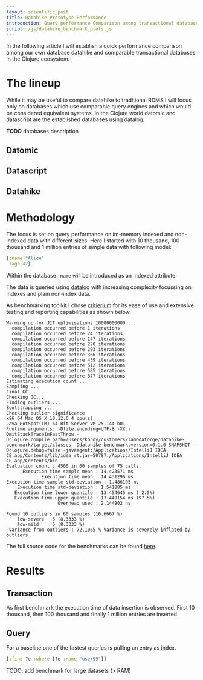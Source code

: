 ```yaml
---
layout: scientific_post
title: Datahike Prototype Performance
introduction: Query performance Comparison among transactional databases in Clojure
script: /js/datahike_benchmark_plots.js
---
```


In the following article I will establish a quick performance comparison among our own database datahike and comparable transactional databases in the Clojure ecosystem.

#  The lineup
While it may be useful to compare datahike to traditional RDMS I will focus only on databases which use comparable query engines and which would be considered equivalent systems. In the Clojure world datomic and datascript are the established databases using datalog.
<!-- overall reason why both are special-->

**TODO** databases description
## Datomic


## Datascript

## Datahike


# Methodology
The focus is set on query performance on im-memory indexed and non-indexed data with different sizes. Here I started with 10 thousand, 100 thousand and 1 million entries of simple data with following model:

```clojure
{:name "Alice"
 :age 42}
``` 
Within the database `:name` will be introduced as an indexed attribute.

The data is queried using [datalog](https://en.wikipedia.org/wiki/Datalog) with increasing complexity focussing on indexes and plain non-index data. 

As benchmarking toolkit I chose [critierium](https://github.com/hugoduncan/criterium) for its ease of use and extensive testing and reporting capabilities as shown below.

```Shell
Warming up for JIT optimisations 10000000000 ...
  compilation occurred before 1 iterations
  compilation occurred before 74 iterations
  compilation occurred before 147 iterations
  compilation occurred before 220 iterations
  compilation occurred before 293 iterations
  compilation occurred before 366 iterations
  compilation occurred before 439 iterations
  compilation occurred before 512 iterations
  compilation occurred before 585 iterations
  compilation occurred before 877 iterations
Estimating execution count ...
Sampling ...
Final GC...
Checking GC...
Finding outliers ...
Bootstrapping ...
Checking outlier significance
x86_64 Mac OS X 10.12.6 4 cpu(s)
Java HotSpot(TM) 64-Bit Server VM 25.144-b01
Runtime arguments: -Dfile.encoding=UTF-8 -XX:-OmitStackTraceInFastThrow -Dclojure.compile.path=/Users/konny/customers/lambdaforge/datahike-benchmark/target/classes -Ddatahike-benchmark.version=0.1.0-SNAPSHOT -Dclojure.debug=false -javaagent:/Applications/IntelliJ IDEA CE.app/Contents/lib/idea_rt.jar=50787:/Applications/IntelliJ IDEA CE.app/Contents/bin
Evaluation count : 4500 in 60 samples of 75 calls.
      Execution time sample mean : 14.423571 ms
             Execution time mean : 14.431296 ms
Execution time sample std-deviation : 1.486105 ms
    Execution time std-deviation : 1.541885 ms
   Execution time lower quantile : 13.454645 ms ( 2.5%)
   Execution time upper quantile : 17.449154 ms (97.5%)
                   Overhead used : 2.144902 ns

Found 10 outliers in 60 samples (16.6667 %)
	low-severe	 5 (8.3333 %)
	low-mild	 5 (8.3333 %)
 Variance from outliers : 72.1065 % Variance is severely inflated by outliers
``` 

<!-- use big machine for benchmarking -->

The full source code for the benchmarks can be found [here](https://github.com/kordano/datahike-benchmark).

# Results


## Transaction
As first benchmark the execution time of data insertion is observed. First 10 thousand, then 100 thousand and finally 1 million entries are inserted.

<canvas id="insertionChart"></canvas>

## Query
For a baseline one of the fastest queries is pulling an entry as index.
```Clojure
[:find ?e :where [?e :name "user99"]]
```

<canvas id="queryChart1"></canvas>
<!-- Insert  -->

TODO: add benchmark for large datasets (> RAM)
